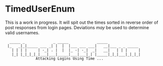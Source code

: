 # TimedUserEnum
This is a work in progress. It will spit out the times sorted in reverse order of post responses from login pages. Deviations *may* be used to determine valid usernames.

```
  _____ _             _ _____             _____
 |_   _|_|_____ ___ _| |  |  |___ ___ ___|   __|___ _ _ _____
   | | | |     | -_| . |  |  |_ -| -_|  _|   __|   | | |     |
   |_| |_|_|_|_|___|___|_____|___|___|_| |_____|_|_|___|_|_|_|
              Attacking Logins Using Time ...
```
